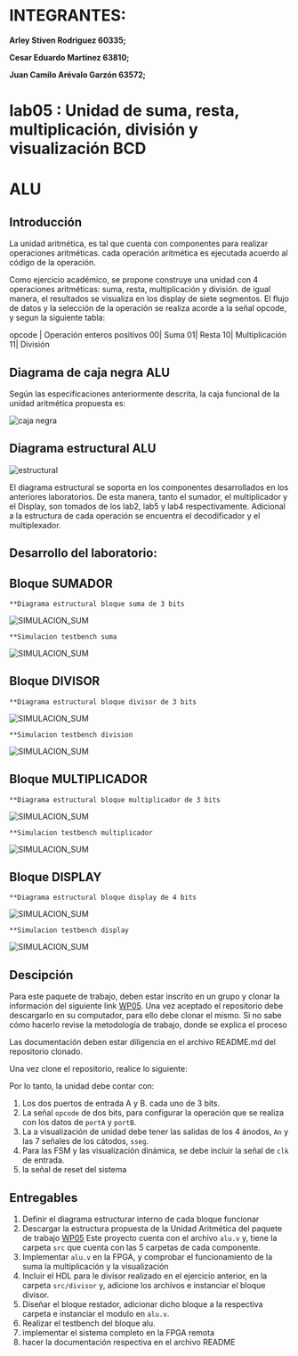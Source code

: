 ﻿# INTEGRANTES:
**Arley Stiven Rodriguez 60335;**

**Cesar Eduardo Martinez 63810;**

**Juan Camilo Arévalo Garzón 63572;**


# lab05 : Unidad de suma, resta, multiplicación, división y visualización BCD

# ALU

## Introducción


La unidad aritmética, es tal que cuenta con componentes para realizar operaciones aritméticas. cada operación aritmética es ejecutada acuerdo al código de la operación. 

Como ejercicio académico, se propone construye una unidad con 4 operaciones aritméticas: suma, resta, multiplicación y división.  de igual manera, el resultados se visualiza en los display de siete segmentos. El flujo de datos y la selección de la operación se realiza acorde a la señal opcode, y segun la siguiente tabla:

opcode | Operación  enteros positivos
00| Suma
01| Resta 
10| Multiplicación
11| División 


## Diagrama de caja negra ALU

Según las especificaciones anteriormente descrita, la caja funcional de la unidad aritmética propuesta es:

![caja negra](https://github.com/Fabeltranm/SPARTAN6-ATMEGA-MAX5864/blob/master/lab/lab06_Unidad_aritmetica/doc/cajanegra.png)


## Diagrama estructural ALU

![estructural](https://github.com/Fabeltranm/SPARTAN6-ATMEGA-MAX5864/blob/master/lab/lab06_Unidad_aritmetica/doc/diagraEstructural.png)


El diagrama estructural se soporta en los componentes desarrollados en los anteriores laboratorios. De esta manera,  tanto el sumador, el multiplicador  y el Display, son tomados de los lab2, lab5 y lab4  respectivamente. Adicional a la estructura de cada operación se encuentra el decodificador  y el multiplexador.


## Desarrollo del laboratorio:

## Bloque SUMADOR


	**Diagrama estructural bloque suma de 3 bits

![SIMULACION_SUM](https://github.com/ELINGAP-7545/lab05-grupo15_/blob/master/Imagenes/sum3b_shematic.JPG)

	**Simulacion testbench suma

![SIMULACION_SUM](https://github.com/ELINGAP-7545/lab05-grupo15_/blob/master/Imagenes/tb_sum3b.JPG)


## Bloque DIVISOR


	**Diagrama estructural bloque divisor de 3 bits

![SIMULACION_SUM](https://github.com/ELINGAP-7545/lab05-grupo15_/blob/master/Imagenes/div_3b_schematic.JPG)

	**Simulacion testbench division

![SIMULACION_SUM](https://github.com/ELINGAP-7545/lab05-grupo15_/blob/master/Imagenes/tb_div3b.JPG)


## Bloque MULTIPLICADOR


	**Diagrama estructural bloque multiplicador de 3 bits

![SIMULACION_SUM](https://github.com/ELINGAP-7545/lab05-grupo15_/blob/master/Imagenes/mult_3b.JPG)

	**Simulacion testbench multiplicador

![SIMULACION_SUM](https://github.com/ELINGAP-7545/lab05-grupo15_/blob/master/Imagenes/tb_mult3b.JPG)


## Bloque DISPLAY


	**Diagrama estructural bloque display de 4 bits

![SIMULACION_SUM](https://github.com/ELINGAP-7545/lab05-grupo15_/blob/master/Imagenes/bcd_schematic.JPG)

	**Simulacion testbench display

![SIMULACION_SUM](https://github.com/ELINGAP-7545/lab05-grupo15_/blob/master/Imagenes/tb_bcd.JPG)

## Descipción 

Para este paquete de trabajo, deben estar inscrito en un grupo y clonar la información del siguiente link [WP05](https://classroom.github.com/g/dHrBou9a). Una vez aceptado el repositorio debe descargarlo en su computador, para ello debe clonar el mismo. Si no sabe cómo hacerlo revise la metodología de trabajo, donde se explica el proceso

Las documentación deben estar diligencia en el archivo README.md del repositorio clonado.

Una vez clone el repositorio, realice lo siguiente:


Por lo tanto, la unidad debe contar con:

1. Los dos puertos de entrada A y B. cada uno de  3 bits.
2. La señal `opcode` de dos bits, para configurar la operación que se realiza con los datos de `portA` y `portB`.
3. La a visualización de unidad debe tener las salidas de los 4 ánodos, `An`  y las 7 señales de los cátodos, `sseg`.
4. Para las FSM  y las visualización dinámica, se debe incluir la señal de `clk` de entrada.
5. la señal de reset del sistema


## Entregables

1. Definir el diagrama estructurar interno de cada bloque funcionar 
2. Descargar la estructura propuesta de la  Unidad Aritmética del paquete de trabajo [WP05](https://classroom.github.com/g/dHrBou9a) Este proyecto cuenta con el archivo `alu.v` y, tiene la carpeta `src` que cuenta con las 5 carpetas de cada componente.
3. Implementar `alu.v` en la FPGA, y  comprobar el funcionamiento  de la suma la multiplicación y la visualización
4. Incluir el  HDL para le divisor  realizado en el ejercicio anterior, en la carpeta `src/divisor`  y, adicione los archivos e instanciar el bloque divisor.
5. Diseñar el bloque restador, adicionar dicho bloque a la respectiva carpeta e instanciar el modulo en `alu.v`.
6. Realizar el testbench del bloque alu.
7. implementar el sistema completo en la FPGA remota
8. hacer la documentación respectiva en el archivo README
  

 
